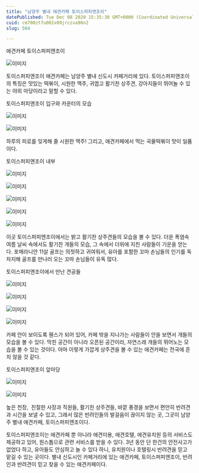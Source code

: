 ```yaml
---
title: "남양주 별내 애견카페 토이스퍼피앤조이"
datePublished: Tue Dec 08 2020 15:35:30 GMT+0000 (Coordinated Universal Time)
cuid: cm700zt7u002x09jrczva96n2
slug: 564

---
```



애견카페 토이스퍼피앤조이

![이미지](https://cdn.hashnode.com/res/hashnode/image/upload/v1739250734102/4f8ea7a2-31e5-4b6c-b3e8-d1ca2dd99779.jpeg)

토이스퍼피앤조이 애견카페는 남양주 별내 신도시 카페거리에 있다. 토이스퍼피앤조이의 특징은 맛있는 떡볶이, 시원한 맥주, 귀엽고 활기찬 상주견, 강아지들이 뛰어놀 수 있는 야외 마당이라고 말할 수 있다.

토이스퍼피앤조이 입구와 카운터의 모습

![이미지](https://cdn.hashnode.com/res/hashnode/image/upload/v1739250735767/532f6e36-1d9e-4363-bb1a-ad7bab84cba4.jpeg)

![이미지](https://cdn.hashnode.com/res/hashnode/image/upload/v1739250737431/a42f8c7f-7fb8-4cd9-b7a3-7494f87dcd2f.jpeg)

하루의 피로를 잊게해 줄 시원한 맥주! 그리고, 애견카페에서 먹는 국물떡볶이 맛이 일품이다.

토이스퍼피앤조이 내부

![이미지](https://cdn.hashnode.com/res/hashnode/image/upload/v1739250739211/b2d40974-7e3d-44c1-85a7-41e4204ef306.jpeg)

![이미지](https://cdn.hashnode.com/res/hashnode/image/upload/v1739250740966/5929036b-18fa-44dd-8b36-b498c6a9685c.jpeg)

![이미지](https://cdn.hashnode.com/res/hashnode/image/upload/v1739250742633/ae81273a-cb6f-45c1-ad4c-7f885bd516c0.jpeg)

![이미지](https://cdn.hashnode.com/res/hashnode/image/upload/v1739250744058/ea4bba50-05d4-4834-a90a-fb58c28dffb9.jpeg)

![이미지](https://cdn.hashnode.com/res/hashnode/image/upload/v1739250745740/17268ba9-582f-4890-ad4e-ca3179a59c43.jpeg)

이곳 토이스퍼피앤조이에서는 밝고 활기찬 상주견들의 모습을 볼 수 있다. 더운 폭염속 여름 날씨 속에서도 활기찬 개들의 모습, 그 속에서 더위에 지친 사람들이 기운을 얻는다. 포메라니안 11살 골프는 의젓하고 귀여워서, 유아를 포함한 꼬마 손님들의 인기를 독차지해 골프를 만나러 오는 꼬마 손님들이 유독 많다.

토이스퍼피앤조이에서 만난 견공들

![이미지](https://cdn.hashnode.com/res/hashnode/image/upload/v1739250747349/c5fb1f4c-2fc6-48e1-992c-02dad3557e48.jpeg)

![이미지](https://cdn.hashnode.com/res/hashnode/image/upload/v1739250749145/561bb9ae-036a-4b17-9711-208716f1c27f.jpeg)

![이미지](https://cdn.hashnode.com/res/hashnode/image/upload/v1739250750947/cdd8570c-5d53-496d-90c4-89f4bc1178b4.jpeg)

![이미지](https://cdn.hashnode.com/res/hashnode/image/upload/v1739250752659/aa7d0fa4-eb02-4846-a084-dfacfe3b68dd.jpeg)

카페 안이 보이도록 휀스가 되어 있어, 카페 밖을 지나가는 사람들이 안을 보면서 개들의 모습을 볼 수 있다. 막힌 공간이 아니라 오픈된 공간이라, 자연스레 개들의 뛰어노는 모습을 볼 수 있는 것이다. 아마 이렇게 가깝게 상주견을 볼 수 있는 애견카페는 전국에 흔치 않을 것 같다.

토이스퍼피앤조이 앞마당

![이미지](https://cdn.hashnode.com/res/hashnode/image/upload/v1739250754598/52cfd4ad-c06f-4276-9c80-435356145e69.jpeg)

![이미지](https://cdn.hashnode.com/res/hashnode/image/upload/v1739250756083/99ed9b4b-8bed-43c6-bebf-49b5bd08339f.jpeg)

높은 천장,  친절한 사장과 직원들, 활기찬 상주견들, 바깥 풍경을 보면서 편안히 반려견과 시간을 보낼 수 있고, 그래서 많은 반려인들의 발걸음이 끊이지 않는 곳, 그곳이 남양주 별내 애견카페, 토이스퍼피앤조이다.

토이스퍼피앤조이는 애견카페 뿐 아니라 애견미용, 애견호텔, 애견유치원 등의 서비스도 제공하고 있어, 원스톱으로 관련 서비스를 받을 수 있다. 3년 동안 단 한건의 안전사고가 없었다 하고, 유아들도 안심하고 놀 수 있다 하니, 유치원이나 호텔링시 반려견을 믿고 맡길 수 있는 곳이다. 별내 신도시인 카페거리에 있는 애견카페, 토이스퍼피앤조이, 반려인과 반려견이 믿고 찾을 수 있는 애견카페이다.